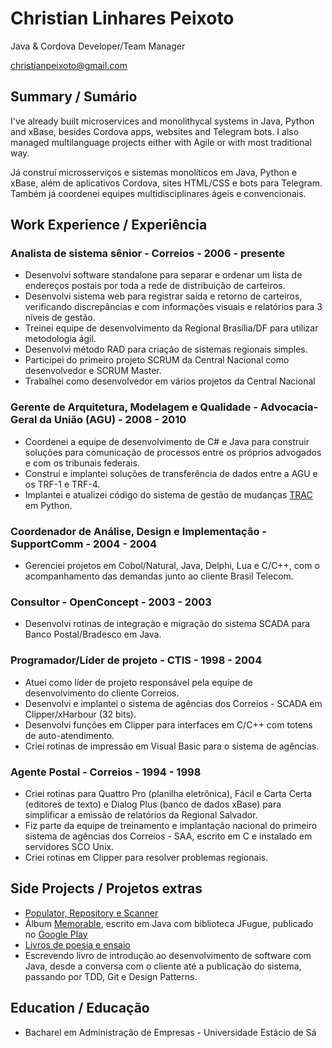 # Christian Linhares Peixoto

Java & Cordova Developer/Team Manager

christianpeixoto@gmail.com

## Summary / Sumário

I've already built microservices and monolithycal systems in Java, Python and xBase, besides Cordova apps, websites and Telegram bots. I also managed multilanguage projects either with Agile or with most traditional way.

Já construí microsserviços e sistemas monolíticos em Java, Python e xBase, além de aplicativos Cordova, sites HTML/CSS e bots para Telegram. Também já coordenei equipes multidisciplinares ágeis e convencionais.

## Work Experience / Experiência

### Analista de sistema sênior - Correios - 2006 - presente

- Desenvolvi software standalone para separar e ordenar um lista de endereços postais por toda a rede de distribuição de carteiros.
- Desenvolvi sistema web para registrar saída e retorno de carteiros, verificando discrepâncias e com informações visuais e relatórios para 3 níveis de gestão.
- Treinei equipe de desenvolvimento da Regional Brasília/DF para utilizar metodologia ágil.
- Desenvolvi método RAD para criação de sistemas regionais simples.
- Participei do primeiro projeto SCRUM da Central Nacional como desenvolvedor e SCRUM Master.
- Trabalhei como desenvolvedor em vários projetos da Central Nacional

### Gerente de Arquitetura, Modelagem e Qualidade - Advocacia-Geral da União (AGU) - 2008 - 2010

- Coordenei a equipe de desenvolvimento de C# e Java para construir soluções para comunicação de processos entre os próprios advogados e com os tribunais federais.
- Construí e implantei soluções de transferência de dados entre a AGU e os TRF-1 e TRF-4.
- Implantei e atualizei código do sistema de gestão de mudanças [TRAC](https://pt.wikipedia.org/wiki/Trac) em Python. 

### Coordenador de Análise, Design e Implementação - SupportComm - 2004 - 2004

- Gerenciei projetos em Cobol/Natural, Java, Delphi, Lua e C/C++, com o acompanhamento das demandas junto ao cliente Brasil Telecom.

### Consultor - OpenConcept - 2003 - 2003

- Desenvolvi rotinas de integração e migração do sistema SCADA para Banco Postal/Bradesco em Java.

### Programador/Líder de projeto - CTIS - 1998 - 2004

- Atuei como líder de projeto responsável pela equipe de desenvolvimento do cliente Correios.
- Desenvolvi e implantei o sistema de agências dos Correios - SCADA em Clipper/xHarbour (32 bits).
- Desenvolvi funções em Clipper para interfaces em C/C++ com totens de auto-atendimento.
- Criei rotinas de impressão em Visual Basic para o sistema de agências.

### Agente Postal - Correios - 1994 - 1998

- Criei rotinas para Quattro Pro (planilha eletrônica), Fácil e Carta Certa (editores de texto) e Dialog Plus (banco de dados xBase) para simplificar a emissão de relatórios da Regional Salvador.
- Fiz parte da equipe de treinamento e implantação nacional do primeiro sistema de agências dos Correios - SAA, escrito em C e instalado em servidores SCO Unix.
- Criei rotinas em Clipper para resolver problemas regionais.

## Side Projects / Projetos extras

- [Populator, Repository e Scanner](https://github.com/brasilti)
- Álbum [Memorable](https://github.com/christianpeixoto/linguanervosa/tree/master/album1), escrito em Java com biblioteca JFugue, publicado no [Google Play](https://play.google.com/store/music/album/Christian_Memorable?id=Bi44jtbvfm37ohjpyy6rlt6wxru&hl=pt-BR)
- [Livros de poesia e ensaio](https://github.com/christianpeixoto/Livros)
- Escrevendo livro de introdução ao desenvolvimento de software com Java, desde a conversa com o cliente até a publicação do sistema, passando por TDD, Git e Design Patterns. 

## Education / Educação

- Bacharel em Administração de Empresas - Universidade Estácio de Sá
